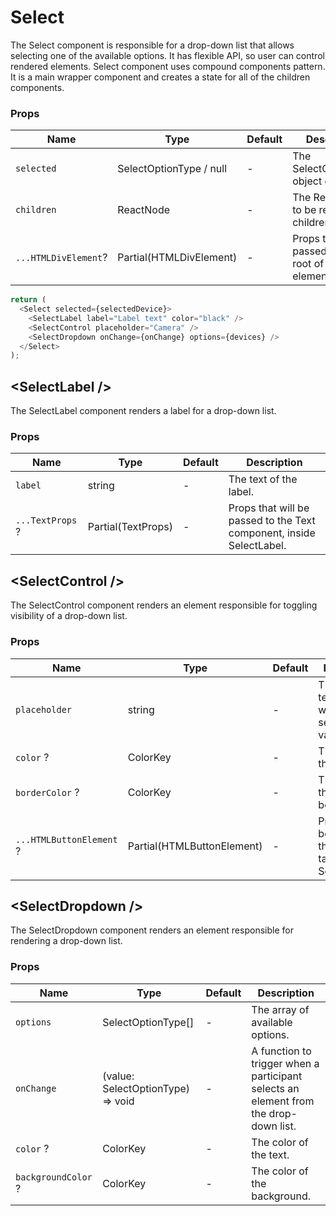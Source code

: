 # Select

The Select component is responsible for a drop-down list that allows selecting one of the available options. It has flexible API, so user can control rendered elements. Select component uses compound components pattern. It is a main wrapper component and creates a state for all of the children components.

### Props

| Name                 | Type                    | Default | Description                                               |
| -------------------- | ----------------------- | ------- | --------------------------------------------------------- |
| `selected`           | SelectOptionType / null | -       | The SelectOptionType object or null.                      |
| `children`           | ReactNode               | -       | The React nodes to be rendered as children.               |
| `...HTMLDivElement`? | Partial(HTMLDivElement) | -       | Props that will be passed to the root of the div element. |

```javascript
return (
  <Select selected={selectedDevice}>
    <SelectLabel label="Label text" color="black" />
    <SelectControl placeholder="Camera" />
    <SelectDropdown onChange={onChange} options={devices} />
  </Select>
);
```

## \<SelectLabel />

The SelectLabel component renders a label for a drop-down list.

### Props

| Name             | Type               | Default | Description                                                          |
| ---------------- | ------------------ | ------- | -------------------------------------------------------------------- |
| `label`          | string             | -       | The text of the label.                                               |
| `...TextProps` ? | Partial(TextProps) | -       | Props that will be passed to the Text component, inside SelectLabel. |

## \<SelectControl />

The SelectControl component renders an element responsible for toggling visibility of a drop-down list.

### Props

| Name                     | Type                       | Default | Description                                                        |
| ------------------------ | -------------------------- | ------- | ------------------------------------------------------------------ |
| `placeholder`            | string                     | -       | The default text to display when the selected value is null.       |
| `color` ?                | ColorKey                   | -       | The color of the text.                                             |
| `borderColor` ?          | ColorKey                   | -       | The color of the box border.                                       |
| `...HTMLButtonElement` ? | Partial(HTMLButtonElement) | -       | Props that will be passed to the button tag, inside SelectControl. |

## \<SelectDropdown />

The SelectDropdown component renders an element responsible for rendering a drop-down list.

### Props

| Name                | Type                              | Default | Description                                                                          |
| ------------------- | --------------------------------- | ------- | ------------------------------------------------------------------------------------ |
| `options`           | SelectOptionType[]                | -       | The array of available options.                                                      |
| `onChange`          | (value: SelectOptionType) => void | -       | A function to trigger when a participant selects an element from the drop-down list. |
| `color` ?           | ColorKey                          | -       | The color of the text.                                                               |
| `backgroundColor` ? | ColorKey                          | -       | The color of the background.                                                         |
